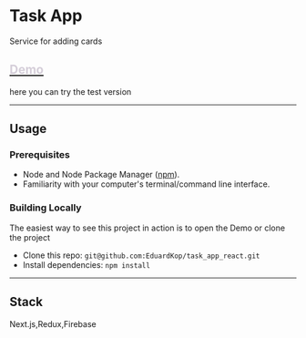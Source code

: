 # Task App

Service for adding cards



 ## [<span style="color:#D5CED9">Demo </span>](https://task-app-react.vercel.app/)
here you can try the test version

_____
## Usage

### Prerequisites

- Node and Node Package Manager ([npm](https://www.npmjs.com/get-npm)).
- Familiarity with your computer's terminal/command line interface.

### Building Locally

The easiest way to see this project in action is to open the Demo or clone the project 

- Clone this repo: `git@github.com:EduardKop/task_app_react.git`
- Install dependencies: `npm install`
_____
## Stack
Next.js,Redux,Firebase



